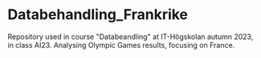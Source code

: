 # Databehandling_Frankrike
Repository used in course "Databeandling" at IT-Högskolan autumn 2023, in class AI23.
Analysing Olympic Games results, focusing on France.
